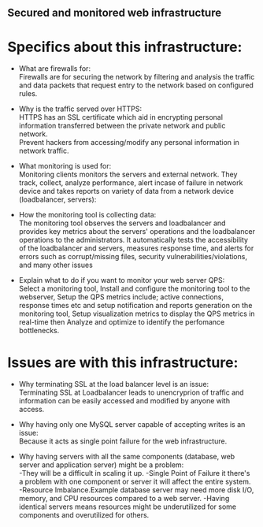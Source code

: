 ## Secured and monitored web infrastructure

# Specifics about this infrastructure:

- What are firewalls for:<br/> Firewalls are for securing the network by filtering and analysis the traffic and data packets that request entry to the network based on configured rules.

- Why is the traffic served over HTTPS:<br/> HTTPS has an SSL certificate which aid in encrypting personal information transferred between the private network and public network. <br/> Prevent hackers from accessing/modify any personal information in network traffic.

- What monitoring is used for:<br/> Monitoring clients monitors the servers and external network. They track, collect, analyze performance, alert incase of failure in network device and takes reports on variety of data from a network device (loadbalancer, servers):

- How the monitoring tool is collecting data:<br/>The monitoring tool observes the servers and loadbalancer and provides key metrics about the servers' operations and the loadbalancer operations to the administrators. It automatically tests the accessibility of the loadbalancer and servers, measures response time, and alerts for errors such as corrupt/missing files, security vulnerabilities/violations, and many other issues

- Explain what to do if you want to monitor your web server QPS:<br/> Select a monitoring tool, Install and configure the monitoring tool to the webserver, Setup the QPS metrics include; active connections, response times etc and setup notification and reports generation on the monitoring tool, Setup visualization metrics to display the QPS metrics in real-time then Analyze and optimize to identify the perfomance bottlenecks.

# Issues are with this infrastructure:

- Why terminating SSL at the load balancer level is an issue:<br/> Terminating SSL at Loadbalancer leads to unencryprion of traffic and information can be easily accessed and modified by anyone with access.

- Why having only one MySQL server capable of accepting writes is an issue:<br/> Because it acts as single point failure for the web infrastructure.

- Why having servers with all the same components (database, web server and application server) might be a problem:<br/>
  -They will be a difficult in scaling it up.
  -Single Point of Failure it there's a problem with one component or server it will affect the entire system.
  -Resource Imbalance.Example database server may need more disk I/O, memory, and CPU resources compared to a web server. -Having identical servers means resources might be underutilized for some components and overutilized for others.
